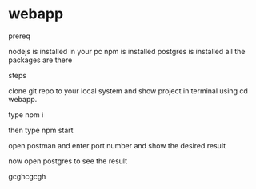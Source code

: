 # webapp

prereq

nodejs is installed in your pc
npm is installed
postgres is installed 
all the packages are there 
 
 steps

 clone git repo to your local system and show project in terminal using cd webapp.

 type npm i

 then type npm start

 open postman and enter port number and show the desired result

 now open postgres to see the result
 
 
 gcghcgcgh
